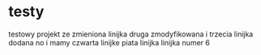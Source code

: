 # testy
testowy projekt ze zmieniona linijka
druga zmodyfikowana 
i trzecia linijka dodana
no i mamy czwarta linijke
piata linijka
linijka numer 6
